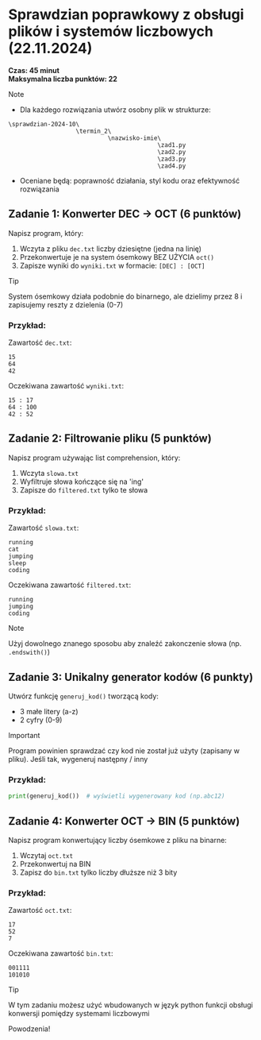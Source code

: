 # Sprawdzian poprawkowy z obsługi plików i systemów liczbowych (22.11.2024)
**Czas: 45 minut**  
**Maksymalna liczba punktów: 22**

> [!NOTE]
> - Dla każdego rozwiązania utwórz osobny plik w strukturze:
> ```
> \sprawdzian-2024-10\
>                    \termin_2\
>                             \nazwisko-imie\
>                                           \zad1.py
>                                           \zad2.py
>                                           \zad3.py
>                                           \zad4.py
> ```
> - Oceniane będą: poprawność działania, styl kodu oraz efektywność rozwiązania

## Zadanie 1: Konwerter DEC -> OCT (6 punktów)
Napisz program, który:
1. Wczyta z pliku `dec.txt` liczby dziesiętne (jedna na linię)
2. Przekonwertuje je na system ósemkowy BEZ UŻYCIA `oct()`
3. Zapisze wyniki do `wyniki.txt` w formacie: `[DEC] : [OCT]`

> [!TIP]
> System ósemkowy działa podobnie do binarnego, ale dzielimy przez 8 i zapisujemy reszty z dzielenia (0-7)

### Przykład:
Zawartość `dec.txt`:
```
15
64
42
```

Oczekiwana zawartość `wyniki.txt`:
```
15 : 17
64 : 100
42 : 52
```

## Zadanie 2: Filtrowanie pliku (5 punktów)
Napisz program używając list comprehension, który:
1. Wczyta `slowa.txt` 
2. Wyfiltruje słowa kończące się na 'ing'
3. Zapisze do `filtered.txt` tylko te słowa

### Przykład:
Zawartość `slowa.txt`:
```
running
cat
jumping
sleep
coding
```

Oczekiwana zawartość `filtered.txt`:
```
running
jumping
coding
```

> [!NOTE]
> Użyj dowolnego znanego sposobu aby znaleźć zakonczenie słowa (np. `.endswith()`)

## Zadanie 3: Unikalny generator kodów (6 punkty)
Utwórz funkcję `generuj_kod()` tworzącą kody:
- 3 małe litery (a-z)
- 2 cyfry (0-9)

> [!IMPORTANT]
> Program powinien sprawdzać czy kod nie został już użyty (zapisany w pliku). Jeśli tak, wygeneruj następny / inny

### Przykład:
```python
print(generuj_kod())  # wyświetli wygenerowany kod (np.abc12)
```

## Zadanie 4: Konwerter OCT -> BIN (5 punktów)
Napisz program konwertujący liczby ósemkowe z pliku na binarne:
1. Wczytaj `oct.txt`
2. Przekonwertuj na BIN
3. Zapisz do `bin.txt` tylko liczby dłuższe niż 3 bity

### Przykład:
Zawartość `oct.txt`:
```
17
52
7
```

Oczekiwana zawartość `bin.txt`:
```
001111
101010
```

> [!TIP]
> W tym zadaniu możesz użyć wbudowanych w język python funkcji obsługi konwersji pomiędzy systemami liczbowymi


Powodzenia!
